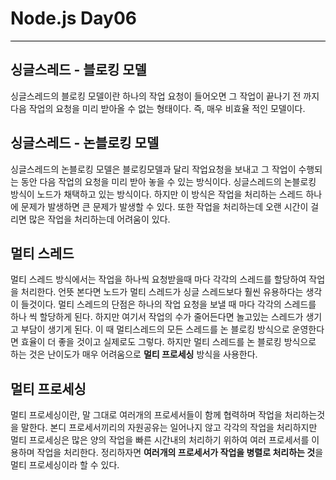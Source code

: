 # Node.js Day06
<hr style = "background-color: black;">

## 싱글스레드 - 블로킹 모델
싱글스레드의 블로킹 모델이란 하나의 작업 요청이 들어오면 그 작업이 끝나기 전 까지 다음 작업의 요청을 미리 받아올 수 없는 형태이다. 즉, 매우 비효율 적인 모델이다.

## 싱글스레드 - 논블로킹 모델
싱글스레드의 논블로킹 모델은 블로킹모델과 달리 작업요청을 보내고 그 작업이 수행되는 동안 다음 작업의 요청을 미리 받아 놓을 수 있는 방식이다. 싱글스레드의 논블로킹 방식이 노드가 채택하고 있는 방식이다. 하지만 이 방식은 작업을 처리하는 스레드 하나에 문제가 발생하면 큰 문제가 발생할 수 있다.
또한 작업을 처리하는데 오랜 시간이 걸리면 많은 작업을 처리하는데 어려움이 있다. 

## 멀티 스레드
멀티 스레드 방식에서는 작업을 하나씩 요청받을때 마다 각각의 스레드를 할당하여 작업을 처리한다.
언뜻 본다면 노드가 멀티 스레드가 싱글 스레드보다 훨씬 유용하다는 생각이 들것이다. 멀티 스레드의 단점은 하나의 작업 요청을 보낼 때 마다 각각의 스레드를 하나 씩 할당하게 된다. 하지만 여기서 작업의 수가 줄어든다면 놀고있는 스레드가 생기고 부담이 생기게 된다.
이 때 멀티스레드의 모든 스레드를 논 블로킹 방식으로 운영한다면 효율이 더 좋을 것이고 실제로도 그렇다. 하지만 멀티 스레드를 논 블로킹 방식으로 하는 것은 난이도가 매우 어려움으로 **멀티 프로세싱** 방식을 사용한다.

## 멀티 프로세싱
멀티 프로세싱이란, 말 그대로 여러개의 프로세서들이 함께 협력하며 작업을 처리하는것을 말한다.
본디 프로세서끼리의 자원공유는 일어나지 않고 각각의 작업을 처리하지만 멀티 프로세싱은 많은 양의 작업을 빠른 시간내의 처리하기 위하여 여러 프로세서를 이용하며 작업을 처리한다.
정리하자면 **여러개의 프로세서가 작업을 병렬로 처리하는 것**을 멀티 프로세싱이라 할 수 있다.
